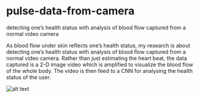 # pulse-data-from-camera
 detecting one’s health status with analysis of blood flow captured from a normal video camera

As blood flow under skin reflects one’s health status, my research is about detecting one’s health status with analysis of blood flow captured from a normal video camera. 
Rather than just estimating the heart beat, the data captured is a 2-D image video which is amplified to visualize the blood flow of the whole body. The video is then feed to a CNN for analysing the health status of the user.

![alt text](https://github.com/kekileong/pulse-data-from-camera/blob/master/New%20Project%20(5).png)
